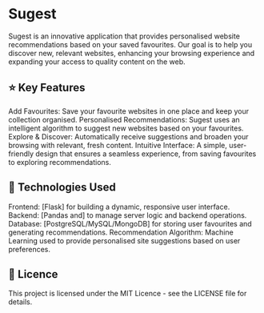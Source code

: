 # Sugest
Sugest is an innovative application that provides personalised website recommendations based on your saved favourites. Our goal is to help you discover new, relevant websites, enhancing your browsing experience and expanding your access to quality content on the web.

## :star: Key Features
Add Favourites: Save your favourite websites in one place and keep your collection organised.
Personalised Recommendations: Sugest uses an intelligent algorithm to suggest new websites based on your favourites.
Explore & Discover: Automatically receive suggestions and broaden your browsing with relevant, fresh content.
Intuitive Interface: A simple, user-friendly design that ensures a seamless experience, from saving favourites to exploring recommendations.

## :rocket: Technologies Used
Frontend:
[Flask] for building a dynamic, responsive user interface.
Backend:
[Pandas and] to manage server logic and backend operations.
Database:
[PostgreSQL/MySQL/MongoDB] for storing user favourites and generating recommendations.
Recommendation Algorithm:
Machine Learning used to provide personalised site suggestions based on user preferences.

## :page_with_curl: Licence
This project is licensed under the MIT Licence - see the LICENSE file for details.
